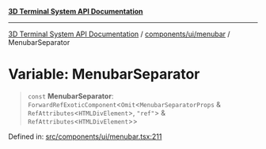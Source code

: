 [**3D Terminal System API Documentation**](../../../../README.md)

***

[3D Terminal System API Documentation](../../../../README.md) / [components/ui/menubar](../README.md) / MenubarSeparator

# Variable: MenubarSeparator

> `const` **MenubarSeparator**: `ForwardRefExoticComponent`\<`Omit`\<`MenubarSeparatorProps` & `RefAttributes`\<`HTMLDivElement`\>, `"ref"`\> & `RefAttributes`\<`HTMLDivElement`\>\>

Defined in: [src/components/ui/menubar.tsx:211](https://github.com/Dicommunitas/ThreeJS_Terminal_3D2/blob/329dd5ef132dd57d615e45fca2699e6c6fa5c711/src/components/ui/menubar.tsx#L211)
